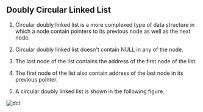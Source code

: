 ## Doubly Circular Linked List

1) Circular doubly linked list is a more complexed type of data structure in which a node contain pointers to its previous node as well as the next node.
 
2) Circular doubly linked list doesn't contain NULL in any of the node. 
 
3) The last node of the list contains the address of the first node of the list. 
 
4) The first node of the list also contain address of the last node in its previous pointer.

5) A circular doubly linked list is shown in the following figure.

![dcl](https://media.geeksforgeeks.org/wp-content/uploads/Circular-doubly-linked-list.png)